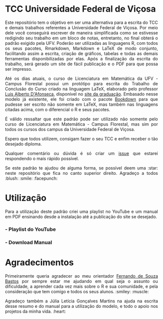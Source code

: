 # TCC Universidade Federal de Viçosa

<p align="justify">
Este repositório tem o objetivo em ser uma alternativa para a escrita do TCC e demais trabalhos referentes a Universidade Federal de Viçosa. Por meio dele você conseguirá escrever de maneira simplificada como se estivesse redigindo seu trabalho em um bloco de notas, entretanto, no final obterá o padrão exigido pela UFV. Poderão ser utilizadas as linguagens R, com todos os seus pacotes, Rmarkdown, Markdown e LaTeX de modo conjunto, facilitando assim a escrita, criação de gráficos, tabelas e todas as demais ferramentas disponibilizadas por elas. Após a finalização da escrita do trabalho, será gerado um site de fácil publicação e o PDF para que possa ser impresso.
</p>

<p align="justify">
Até os dias atuais, o curso de Licenciatura em Matemática da UFV - Campus Florestal possui um protótipo para escrita do Trabalho de Conclusão do Curso criado na linguagem LaTeX, elaborado pelo professor <a href="http://lattes.cnpq.br/9442409703964384">Luis Alberto D'Afonseca</a>, disponível no <a href="http://www.mat.caf.ufv.br/?page_id=7">site da graduação</a>. Embasado nesse modelo já existente, ele foi criado com o pacote <a href="https://github.com/rstudio/bookdown">Bookdown</a> para que pudesse ser escrito não somente em LaTeX, mas também nas linguagens citadas acima, com o diferencial o R e seus pacotes.
</p>

<p align="justify">
É válido ressaltar que este padrão pode ser utilizado não somente pelo curso de Licenciatura em Matemática - Campus Florestal, mas sim por todos os cursos dos campus da Universidade Federal de Viçosa.
</p>

<p align="justify">
Espero que todos utilizem, consigam fazer o seu TCC e enfim receber o tão desejado diploma.
</p>

<p align="justify">
  Qualquer comentário ou dúvida é só criar um <a href="https://github.com/GuilhermeFCO/TCC_UFV/issues">issue</a> que estarei respondendo o mais rápido possível.
</p>

<p align="justify">
Se este padrão te ajudou de alguma forma, se possível deem uma :star: neste repositório que fica no canto superior direito. Agradeço a todos :blush: :smile: :facepunch:
</p>

# Utilização

<p align="justify">
Para a utilização deste padrão criei uma playlist no YouTube e um manual em PDF ensinando desde a instalação até a publicação do site se desejado.
</p>

### - Playlist do YouTube

### - Download Manual

# Agradecimentos

<p align="justify">
Primeiramente queria agradecer ao meu orientador <a href="https://github.com/fsbmat-ufv">Fernando de Souza Bastos</a> por sempre estar me ajudando em qual seja o assunto ou dificuldade, a aprender cada vez mais sobre o R e sua comunidade, e pela consideração que tem comigo e todos os seus alunos. :smiley:  :muscle:
</p>

<p align="justify">
Agradeço também a Júlia Letícia Gonçalves Martins na ajuda na escrita desse resumo e do manual para a utilização do modelo, e todo o apoio nos projetos da minha vida. :heart:
</p>
